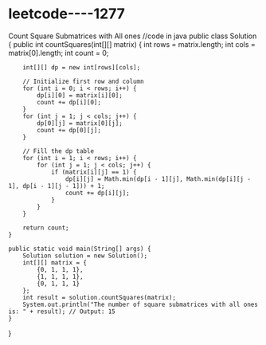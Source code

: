 # leetcode----1277
Count Square Submatrices with All ones
//code in java
public class Solution {
    public int countSquares(int[][] matrix) {
        int rows = matrix.length;
        int cols = matrix[0].length;
        int count = 0;

        int[][] dp = new int[rows][cols];

        // Initialize first row and column
        for (int i = 0; i < rows; i++) {
            dp[i][0] = matrix[i][0];
            count += dp[i][0];
        }
        for (int j = 1; j < cols; j++) {
            dp[0][j] = matrix[0][j];
            count += dp[0][j];
        }

        // Fill the dp table
        for (int i = 1; i < rows; i++) {
            for (int j = 1; j < cols; j++) {
                if (matrix[i][j] == 1) {
                    dp[i][j] = Math.min(dp[i - 1][j], Math.min(dp[i][j - 1], dp[i - 1][j - 1])) + 1;
                    count += dp[i][j];
                }
            }
        }

        return count;
    }

    public static void main(String[] args) {
        Solution solution = new Solution();
        int[][] matrix = {
            {0, 1, 1, 1},
            {1, 1, 1, 1},
            {0, 1, 1, 1}
        };
        int result = solution.countSquares(matrix);
        System.out.println("The number of square submatrices with all ones is: " + result); // Output: 15
    }
}
